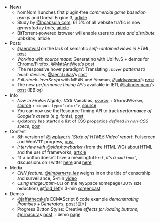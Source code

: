  - News
   - NomNom launches first plugin-free *commercial game based on asm.js* and Unreal Engine 3, [article](http://techcrunch.com/2013/12/12/nomnom-launches-first-plugin-free-commercial-game-based-on-asm-js-and-unreal-engine-3/)
   - Study by [@Incapsula_com](): 61.5% of all website traffic is now *generated by bots*, [article](http://www.bbc.co.uk/news/technology-25346235)
   -  BitTorrent-powered browser will enable users to *store and distribute websites*, [article](http://torrentfreak.com/pirate-bay-docks-in-peru-new-system-will-make-domains-irrelevant-131212/)
 - Posts
   - [@aerotwist]() on the lack of semantic *self-contained views in HTML*, [post](http://aerotwist.com/blog/the-web-needs-containment/)
   - *Working with source maps*: Generating with UglifyJS + demos for Chrome/Firefox, [@MattAntWest]()’s [post](http://blog.teamtreehouse.com/introduction-source-maps)
   - ‘The responsive hover paradigm’: Translating *`:hover` patterns to touch devices*, [@JennLukas]()’s [post](http://24ways.org/2013/the-responsive-hover-paradigm/)
   - *Full-stack JavaScript* with MEAN and Yeoman, [@addyosmani]()’s [post](http://addyosmani.com/blog/full-stack-javascript-with-mean-and-yeoman/)
   - The new *performance timing APIs* available in IE11, [@jatindermann]()’s [post](http://blogs.msdn.com/b/ie/archive/2013/12/12/understanding-the-real-world-performance-of-your-web-application-across-ie11-and-other-browsers.aspx) (IEBlog)
 - Info
   - *New in Firefox Nightly*: CSS Variables, [source](https://twitter.com/FirefoxNightly/status/411155011314655232) + SharedWorker, [source](https://twitter.com/FirefoxNightly/status/411155012640075776) + `<input type="color">`, [source](https://twitter.com/FennecNightly/status/410977228042686464)
   - You can now use the Resource Timing API to track *performance of Google’s assets* (e.g. fonts), [post](http://googledevelopers.blogspot.com/2013/12/measuring-network-performance-with.html)
   - [@dstorey]() has started a list of CSS properties *defined in non-CSS specs*, [post](http://generatedcontent.org/post/69819716803/css-outside-css)
 - Content
   - 8th version of [@jwplayer]()’s *‘State of HTML5 Video’ report*: Fullscreen and WebVTT progress, [post](http://www.jwplayer.com/blog/state-html5-video-fullscreen-webvtt-advance/)
   - *Interview with [@sideshowbarker]()* (from the HTML WG) about HTML and the use of frameworks, [article](http://www.sdtimes.com/content/article.aspx?ArticleID=47662&page=1)
   - “If a button doesn’t have a meaningful `href`, *it’s a `<button>`*”, discussions on Twitter [here](https://twitter.com/domenic/status/410865442220023808) and [here](https://twitter.com/chriscoyier/status/411195861918429184)
 - Media
   - *CNN feature: [@timberners\_lee]()* weighs in on the tide of censorship and surveillance, 5-min [video](http://edition.cnn.com/video/data/2.0/video/world/2013/11/22/berners-lee-hodgson-web-internet-ranking.cnn.html)
   - *Using ImageOptim-CLI* on the MySpace homepage (30% size reduction), [@fold_left]()’s 3-min [screencast](https://twitter.com/fold_left/status/411150849499348994)
 - Demos
   - [@jaffathecake]()’s ECMAScript 6 code example *demonstrating Promises + Generators*, [post](https://twitter.com/jaffathecake/status/411166896822550528) ![][*]
   - Progress Button Styles: Creative *effects for loading buttons*, [@crnacura]()’s [post](http://tympanus.net/codrops/2013/12/12/progress-button-styles/) + demo [page](http://tympanus.net/Development/ProgressButtonStyles/)
